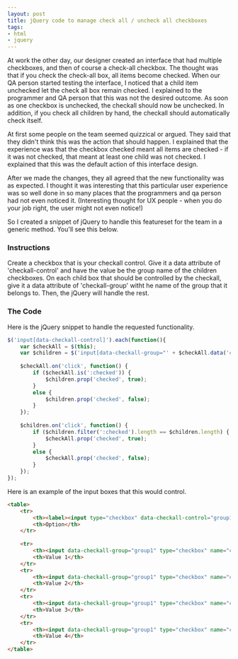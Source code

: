 ```yaml
---
layout: post
title: jQuery code to manage check all / uncheck all checkboxes
tags:
- html
- jquery
---
```

At work the other day, our designer created an interface that had multiple checkboxes, and then of course a check-all checkbox.  The thought was that if you check the check-all box, all items become checked.  When our QA person started testing the interface, I noticed that a child item unchecked let the check all box remain checked.  I explained to the programmer and QA person that this was not the desired outcome.  As soon as one checkbox is unchecked, the checkall should now be unchecked.  In addition, if you check all children by hand, the checkall should automatically check itself.  

At first some people on the team seemed quizzical or argued.  They said that they didn't think this was the action that should happen.  I explained that the experience was that the checkbox checked meant all items are checked - if it was not checked, that meant at least one child was not checked.  I explained that this was the default action of this interface design.  

After we made the changes, they all agreed that the new functionality was as expected.  I thought it was interesting that this particular user experience was so well done in so many places that the programmers and qa person had not even noticed it.  (Interesting thought for UX people - when you do your job right, the user might not even notice!)  

So I created a snippet of jQuery to handle this featureset for the team in a generic method.  You'll see this below.

### Instructions

Create a checkbox that is your checkall control.  Give it a data attribute of 'checkall-control' and have the value be the group name of the children checkboxes.  On each child box that should be controlled by the checkall, give it a data attribute of 'checkall-group' witht he name of the group that it belongs to.  Then, the jQuery will handle the rest.

### The Code

Here is the jQuery snippet to handle the requested functionality.

```javascript
$('input[data-checkall-control]').each(function(){
    var $checkAll = $(this);
    var $children = $('input[data-checkall-group="' + $checkAll.data('checkall-control') + '"]');
 
    $checkAll.on('click', function() {
        if ($checkAll.is(':checked')) {
            $children.prop('checked', true);
        }
        else {
            $children.prop('checked', false);
        }
    });
 
    $children.on('click', function() {
        if ($children.filter(':checked').length == $children.length) {
            $checkAll.prop('checked', true);
        }
        else {
            $checkAll.prop('checked', false);
        }
    });
});
```

Here is an example of the input boxes that this would control.
    
```html
<table>
    <tr>
        <th><label><input type="checkbox" data-checkall-control="group1">Check All</label></th>
        <th>Option</th>
    </tr>
 
    <tr>
        <th><input data-checkall-group="group1" type="checkbox" name="checkme[]" value="1"></th>
        <th>Value 1</th>
    </tr>
    <tr>
        <th><input data-checkall-group="group1" type="checkbox" name="checkme[]" value="2"></th>
        <th>Value 2</th>
    </tr>
    <tr>
        <th><input data-checkall-group="group1" type="checkbox" name="checkme[]" value="3"></th>
        <th>Value 3</th>
    </tr>
    <tr>
        <th><input data-checkall-group="group1" type="checkbox" name="checkme[]" value="4"></th>
        <th>Value 4</th>
    </tr>
</table>
```
